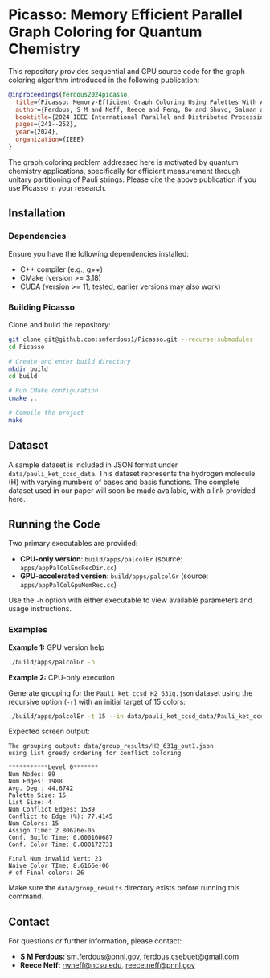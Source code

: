 # Picasso: Memory Efficient Parallel Graph Coloring for Quantum Chemistry

This repository provides sequential and GPU source code for the graph coloring algorithm introduced in the following publication:

```bibtex
@inproceedings{ferdous2024picasso,
  title={Picasso: Memory-Efficient Graph Coloring Using Palettes With Applications in Quantum Computing},
  author={Ferdous, S M and Neff, Reece and Peng, Bo and Shuvo, Salman and Minutoli, Marco and Mukherjee, Sayak and Kowalski, Karol and Becchi, Michela and Halappanavar, Mahantesh},
  booktitle={2024 IEEE International Parallel and Distributed Processing Symposium (IPDPS)},
  pages={241--252},
  year={2024},
  organization={IEEE}
}
```

The graph coloring problem addressed here is motivated by quantum chemistry applications, specifically for efficient measurement through unitary partitioning of Pauli strings. Please cite the above publication if you use Picasso in your research.

## Installation

### Dependencies
Ensure you have the following dependencies installed:
- C++ compiler (e.g., g++)
- CMake (version >= 3.18)
- CUDA (version >= 11; tested, earlier versions may also work)

### Building Picasso
Clone and build the repository:

```bash
git clone git@github.com:smferdous1/Picasso.git --recurse-submodules
cd Picasso

# Create and enter build directory
mkdir build
cd build

# Run CMake configuration
cmake ..

# Compile the project
make
```

## Dataset

A sample dataset is included in JSON format under `data/pauli_ket_ccsd_data`. This dataset represents the hydrogen molecule (H) with varying numbers of bases and basis functions. The complete dataset used in our paper will soon be made available, with a link provided here.

## Running the Code

Two primary executables are provided:
- **CPU-only version**: `build/apps/palcolEr` (source: `apps/appPalColEncRecDir.cc`)
- **GPU-accelerated version**: `build/apps/palcolGr` (source: `apps/appPalColGpuMemRec.cc`)

Use the `-h` option with either executable to view available parameters and usage instructions.

### Examples

**Example 1:** GPU version help
```bash
./build/apps/palcolGr -h
```

**Example 2:** CPU-only execution

Generate grouping for the `Pauli_ket_ccsd_H2_631g.json` dataset using the recursive option (`-r`) with an initial target of 15 colors:

```bash
./build/apps/palcolEr -t 15 --in data/pauli_ket_ccsd_data/Pauli_ket_ccsd_H2_631g.json --out data/group_results/H2_631g_out1.json
```

Expected screen output:
```
The grouping output: data/group_results/H2_631g_out1.json
using list greedy ordering for conflict coloring

***********Level 0*******
Num Nodes: 89
Num Edges: 1988
Avg. Deg.: 44.6742
Palette Size: 15
List Size: 4
Num Conflict Edges: 1539
Conflict to Edge (%): 77.4145
Num Colors: 15
Assign Time: 2.80626e-05
Conf. Build Time: 0.000160687
Conf. Color Time: 0.000172731

Final Num invalid Vert: 23
Naive Color TIme: 8.6166e-06
# of Final colors: 26
```

Make sure the `data/group_results` directory exists before running this command.

## Contact

For questions or further information, please contact:

- **S M Ferdous:** [sm.ferdous@pnnl.gov](mailto:sm.ferdous@pnnl.gov), [ferdous.csebuet@gmail.com](mailto:ferdous.csebuet@gmail.com)
- **Reece Neff:** [rwneff@ncsu.edu](mailto:rwneff@ncsu.edu), [reece.neff@pnnl.gov](mailto:reece.neff@pnnl.gov)
